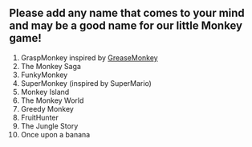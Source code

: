 
## Please add any name that comes to your mind and may be a good name for our little Monkey game!

1. GraspMonkey inspired by [GreaseMonkey](https://addons.mozilla.org/en-US/firefox/addon/greasemonkey/)
2. The Monkey Saga
3. FunkyMonkey
4. SuperMonkey (inspired by SuperMario)
5. Monkey Island
6. The Monkey World
7. Greedy Monkey
8. FruitHunter
9. The Jungle Story
10. Once upon a banana
